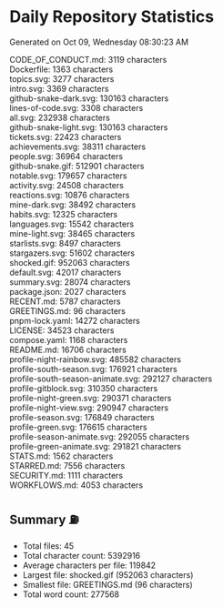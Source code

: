 # Daily Repository Statistics 
Generated on Oct 09, Wednesday 08:30:23 AM  

CODE_OF_CONDUCT.md: 3119 characters  
Dockerfile: 1363 characters  
topics.svg: 3277 characters  
intro.svg: 3369 characters  
github-snake-dark.svg: 130163 characters  
lines-of-code.svg: 3308 characters  
all.svg: 232938 characters  
github-snake-light.svg: 130163 characters  
tickets.svg: 22423 characters  
achievements.svg: 38311 characters  
people.svg: 36964 characters  
github-snake.gif: 512901 characters  
notable.svg: 179657 characters  
activity.svg: 24508 characters  
reactions.svg: 10876 characters  
mine-dark.svg: 38492 characters  
habits.svg: 12325 characters  
languages.svg: 15542 characters  
mine-light.svg: 38465 characters  
starlists.svg: 8497 characters  
stargazers.svg: 51602 characters  
shocked.gif: 952063 characters  
default.svg: 42017 characters  
summary.svg: 28074 characters  
package.json: 2027 characters  
RECENT.md: 5787 characters  
GREETINGS.md: 96 characters  
pnpm-lock.yaml: 14272 characters  
LICENSE: 34523 characters  
compose.yaml: 1168 characters  
README.md: 16706 characters  
profile-night-rainbow.svg: 485582 characters  
profile-south-season.svg: 176921 characters  
profile-south-season-animate.svg: 292127 characters  
profile-gitblock.svg: 310350 characters  
profile-night-green.svg: 290371 characters  
profile-night-view.svg: 290947 characters  
profile-season.svg: 176849 characters  
profile-green.svg: 176615 characters  
profile-season-animate.svg: 292055 characters  
profile-green-animate.svg: 291821 characters  
STATS.md: 1562 characters  
STARRED.md: 7556 characters  
SECURITY.md: 1111 characters  
WORKFLOWS.md: 4053 characters  

## Summary ⛽  
- Total files: 45  
- Total character count: 5392916  
- Average characters per file: 119842  
- Largest file: shocked.gif (952063 characters)  
- Smallest file: GREETINGS.md (96 characters)  
- Total word count: 277568  

